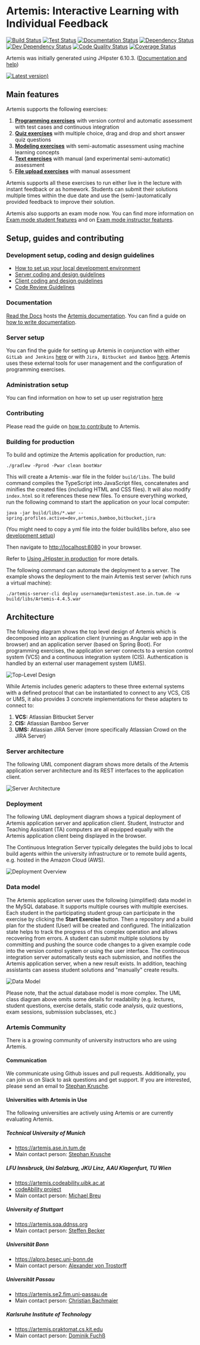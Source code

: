 # Artemis: Interactive Learning with Individual Feedback 

[![Build Status](https://github.com/ls1intum/Artemis/workflows/Build/badge.svg)](https://github.com/ls1intum/Artemis/actions?query=branch%3Adevelop+workflow%3ABuild)
[![Test Status](https://github.com/ls1intum/Artemis/workflows/Test/badge.svg)](https://github.com/ls1intum/Artemis/actions?query=branch%3Adevelop+workflow%3ATest)
[![Documentation Status](https://readthedocs.org/projects/artemis-platform/badge/?version=latest)](https://artemis-platform.readthedocs.io/en/latest/?badge=latest)
[![Dependency Status](https://img.shields.io/david/ls1intum/Artemis)](package.json)
[![Dev Dependency Status](https://img.shields.io/david/dev/ls1intum/Artemis)](package.json)
[![Code Quality Status](https://app.codacy.com/project/badge/Grade/89860aea5fa74d998ec884f1a875ed0c)](https://www.codacy.com/gh/ls1intum/Artemis?utm_source=github.com&amp;utm_medium=referral&amp;utm_content=ls1intum/Artemis&amp;utm_campaign=Badge_Grade)
[![Coverage Status](https://app.codacy.com/project/badge/Coverage/89860aea5fa74d998ec884f1a875ed0c)](https://www.codacy.com/gh/ls1intum/Artemis?utm_source=github.com&utm_medium=referral&utm_content=ls1intum/Artemis&utm_campaign=Badge_Coverage)

Artemis was initially generated using JHipster 6.10.3. ([Documentation and help](http://www.jhipster.tech/documentation-archive/v6.10.3))

[![Latest version)](https://img.shields.io/github/v/tag/ls1intum/Artemis?label=%20Latest%20version&sort=semver)](https://github.com/ls1intum/Artemis/releases/latest)

## Main features
Artemis supports the following exercises:
1. **[Programming exercises](docs/user/exercises/programming.rst)** with version control and automatic assessment with test cases and continuous integration
2. **[Quiz exercises](docs/user/exercises/quiz.rst)** with multiple choice, drag and drop and short answer quiz questions
3. **[Modeling exercises](docs/user/exercises/modeling.rst)** with semi-automatic assessment using machine learning concepts
4. **[Text exercises](docs/user/exercises/textual.rst)** with manual (and experimental semi-automatic) assessment
5. **[File upload exercises](docs/user/exercises/file-upload.rst)** with manual assessment

Artemis supports all these exercises to run either live in the lecture with instant feedback or as homework. Students can submit their solutions multiple times within the due date and use the (semi-)automatically provided feedback to improve their solution.

Artemis also supports an exam mode now. You can find more information on [Exam mode student features](https://artemis.ase.in.tum.de/features/students) and on [Exam mode instructor features](https://artemis.ase.in.tum.de/features/instructors).

## Setup, guides and contributing

### Development setup, coding and design guidelines

* [How to set up your local development environment](docs/dev/setup.rst)
* [Server coding and design guidelines](docs/dev/guidelines/server.rst)
* [Client coding and design guidelines](docs/dev/guidelines/client.rst)
* [Code Review Guidelines](docs/dev/guidelines/code-review.rst)

### Documentation

[Read the Docs](https://readthedocs.org) hosts the [Artemis documentation](https://artemis-platform.readthedocs.io).
You can find a guide on [how to write documentation](docs/README.md).

### Server setup

You can find the guide for setting up Artemis in conjunction with either `GitLab and Jenkins` [here](docs/dev/setup/jenkins-gitlab.rst) or with `Jira, Bitbucket and Bamboo` [here](docs/dev/setup/bamboo-bitbucket-jira.rst).
Artemis uses these external tools for user management and the configuration of programming exercises.

### Administration setup

You can find information on how to set up user registration [here](docs/admin/registration.rst)

### Contributing 

Please read the guide on [how to contribute](/CONTRIBUTING.md) to Artemis.

### Building for production

To build and optimize the Artemis application for production, run:

```
./gradlew -Pprod -Pwar clean bootWar
```

This will create a Artemis-<version>.war file in the folder `build/libs`. The build command compiles the TypeScript into JavaScript files, concatenates and minifies the created files (including HTML and CSS files). It will also modify `index.html` so it references these new files. To ensure everything worked, run the following command to start the application on your local computer:

```
java -jar build/libs/*.war --spring.profiles.active=dev,artemis,bamboo,bitbucket,jira
```

(You might need to copy a yml file into the folder build/libs before, also see [development setup](/docs/dev/setup.rst))

Then navigate to [http://localhost:8080](http://localhost:8080) in your browser.

Refer to [Using JHipster in production](http://www.jhipster.tech/production) for more details.

The following command can automate the deployment to a server. The example shows the deployment to the main Artemis test server (which runs a virtual machine):

```
./artemis-server-cli deploy username@artemistest.ase.in.tum.de -w build/libs/Artemis-4.4.5.war
```

## Architecture

The following diagram shows the top level design of Artemis which is decomposed into an application client (running as Angular web app in the browser) and an application server (based on Spring Boot). For programming exercises, the application server connects to a version control system (VCS) and a continuous integration system (CIS). Authentication is handled by an external user management system (UMS).

![Top-Level Design](docs/dev/system-design/TopLevelDesign.png "Top-Level Design")

While Artemis includes generic adapters to these three external systems with a defined protocol that can be instantiated to connect to any VCS, CIS or UMS, it also provides 3 concrete implementations for these adapters to connect to:

1. **VCS:** Atlassian Bitbucket Server
2. **CIS:** Atlassian Bamboo Server
3. **UMS:** Atlassian JIRA Server (more specifically Atlassian Crowd on the JIRA Server)

### Server architecture

The following UML component diagram shows more details of the Artemis application server architecture and its REST interfaces to the application client.

![Server Architecture](docs/dev/system-design/ServerArchitecture.png "Server Architecture")

### Deployment

The following UML deployment diagram shows a typical deployment of Artemis application server and application client. Student, Instructor and Teaching Assistant (TA) computers are all equipped equally with the Artemis application client being displayed in the browser.

The Continuous Integration Server typically delegates the build jobs to local build agents within the university infrastructure or to remote build agents, e.g. hosted in the Amazon Cloud (AWS).

![Deployment Overview](docs/dev/system-design/DeploymentOverview.svg "Deployment Overview")

### Data model

The Artemis application server uses the following (simplified) data model in the MySQL database. It supports multiple courses with multiple exercises. Each student in the participating student group can participate in the exercise by clicking the **Start Exercise** button. 
Then a repository and a build plan for the student (User) will be created and configured. The initialization state helps to track the progress of this complex operation and allows recovering from errors. 
A student can submit multiple solutions by committing and pushing the source code changes to a given example code into the version control system or using the user interface. The continuous integration server automatically tests each submission, and notifies the Artemis application server, when a new result exists. 
In addition, teaching assistants can assess student solutions and "manually" create results.

![Data Model](docs/dev/system-design/DataModel.svg "Data Model")

Please note, that the actual database model is more complex. The UML class diagram above omits some details for readability (e.g. lectures, student questions, exercise details, static code analysis, quiz questions, exam sessions, submission subclasses, etc.)

### Artemis Community

There is a growing community of university instructors who are using Artemis.

#### Communication

We communicate using Github issues and pull requests. Additionally, you can join us on Slack to ask questions and get support. If you are interested, please send an email to [Stephan Krusche](mailto:krusche@in.tum.de).

#### Universities with Artemis in Use

The following universities are actively using Artemis or are currently evaluating Artemis.

##### Technical University of Munich

* https://artemis.ase.in.tum.de 
* Main contact person: [Stephan Krusche](mailto:krusche@in.tum.de)

##### LFU Innsbruck, Uni Salzburg, JKU Linz, AAU Klagenfurt, TU Wien

* https://artemis.codeability.uibk.ac.at
* [codeAbility project](https://codeability.uibk.ac.at)
* Main contact person: [Michael Breu](mailto:Michael.Breu@uibk.ac.at)

##### University of Stuttgart

* https://artemis.sqa.ddnss.org
* Main contact person: [Steffen Becker](mailto:steffen.becker@informatik.uni-stuttgart.de)

##### Universität Bonn

* https://alpro.besec.uni-bonn.de 
* Main contact person: [Alexander von Trostorff](mailto:s6alvont@uni-bonn.de)

##### Universität Passau

* https://artemis.se2.fim.uni-passau.de
* Main contact person: [Christian Bachmaier](mailto:bachmaier@fim.uni-passau.de)

##### Karlsruhe Institute of Technology

* https://artemis.praktomat.cs.kit.edu
* Main contact person: [Dominik Fuchß](mailto:dominik.fuchss@kit.edu)
